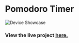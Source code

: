 # Pomodoro Timer

![Device Showcase](https://github.com/reidycolm/MS1-Project/blob/master/assets/img/projectdisplay.png "Pomodoro Timer Responsive")

### View the live project [here.](https://reidycolm.github.io/MS2-Project/)